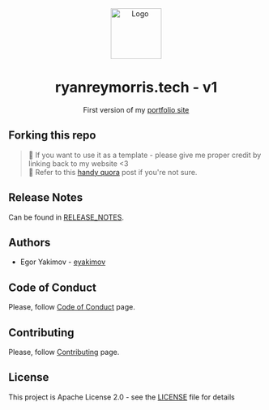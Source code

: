 <div align="center">
  <img alt="Logo" src="https://raw.githubusercontent.com/ryanreymorris/portfolio/master/src/public/logo.png" width="100" />
</div>
<h1 align="center">
  ryanreymorris.tech - v1
</h1>
<p align="center">
First version of my <a href="https://portfolio.ryanreymorris.tech" >portfolio site</a>
</p>


## Forking this repo
> 📢 If you want to use it as a template - please give me proper credit by linking back to my website <3 \
> 🚨 Refer to this [handy quora](https://www.quora.com/Is-it-bad-to-copy-other-peoples-code) post if you're not sure.

## Release Notes
Can be found in [RELEASE_NOTES](RELEASE_NOTES.md).

## Authors
* Egor Yakimov - [eyakimov](https://github.com/RyanReyMorris)

## Code of Conduct
Please, follow [Code of Conduct](CODE_OF_CONDUCT.md) page.

## Contributing
Please, follow [Contributing](CONTRIBUTING.md) page.

## License
This project is Apache License 2.0 - see the [LICENSE](LICENSE) file for details
